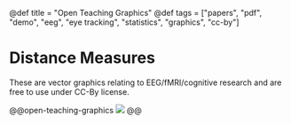 @def title = "Open Teaching Graphics"
@def tags = ["papers", "pdf", "demo", "eeg", "eye tracking", "statistics", "graphics", "cc-by"]

# Distance Measures

These are vector graphics relating to EEG/fMRI/cognitive research and are free to use under CC-By license.

@@open-teaching-graphics
[![](/assets/teaching-resources/open-teaching-graphics/distance_measures.png)](/assets/teaching-resources/open-teaching-graphics/pdf/distance_measures.pdf)
@@






